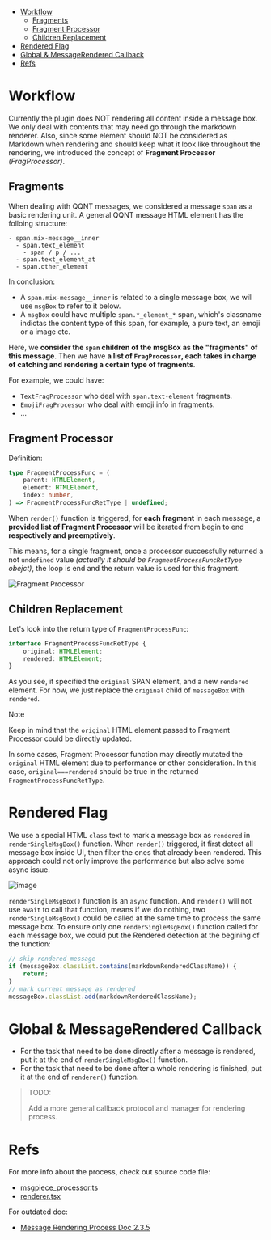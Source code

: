 - [Workflow](#workflow)
  - [Fragments](#fragments)
  - [Fragment Processor](#fragment-processor)
  - [Children Replacement](#children-replacement)
- [Rendered Flag](#rendered-flag)
- [Global \& MessageRendered Callback](#global--messagerendered-callback)
- [Refs](#refs)


# Workflow

Currently the plugin does NOT rendering all content inside a message box. We only deal with contents that may need go through the markdown renderer. Also, since some element should NOT be considered as Markdown when rendering and should keep what it look like throughout the rendering, we introduced the concept of **Fragment Processor** _(FragProcessor)_.

## Fragments

When dealing with QQNT messages, we considered a message `span` as a basic rendering unit. A general QQNT message HTML element has the folloing structure:

```
- span.mix-message__inner
  - span.text_element
    - span / p / ...
  - span.text_element_at
  - span.other_element
```

In conclusion:

- A `span.mix-message__inner` is related to a single message box, we will use `msgBox` to refer to it below.
- A `msgBox` could have multiple `span.*_element_*` span, which's classname indictas the content type of this span, for example, a pure text, an emoji or a image etc.

Here, we **consider the `span` children of the msgBox as the "fragments" of this message**. Then we have **a list of `FragProcessor`, each takes in charge of catching and rendering a certain type of fragments**.

For example, we could have:

- `TextFragProcessor` who deal with `span.text-element` fragments.
- `EmojiFragProcessor` who deal with emoji info in fragments.
- ...

## Fragment Processor

Definition:

```typescript
type FragmentProcessFunc = (
    parent: HTMLElement,
    element: HTMLElement,
    index: number,
) => FragmentProcessFuncRetType | undefined;
```

When `render()` function is triggered, for **each fragment** in each message, a **provided list of Fragment Processor** will be iterated from begin to end **respectively and preemptively**.

This means, for a single fragment, once a processor successfully returned a not `undefined` value *(actually it should be `FragmentProcessFuncRetType` obejct)*, the loop is end and the return value is used for this fragment.

![Fragment Processor](https://github.com/user-attachments/assets/670dd3f2-7660-4a59-99bb-9e985f19d323)

## Children Replacement

Let's look into the return type of `FragmentProcessFunc`:

```typescript
interface FragmentProcessFuncRetType {
    original: HTMLElement;
    rendered: HTMLElement;
}
```

As you see, it specified the `original` SPAN element, and a new `rendered` element. For now, we just replace the `original` child of `messageBox` with `rendered`.

> [!note]
>
> Keep in mind that the `original` HTML element passed to Fragment Processor could be directly updated. 
> 
> In some cases, Fragment Processor function may directly mutated the `original` HTML element due to performance or other consideration. In this case, `original===rendered` should be true in the returned `FragmentProcessFuncRetType`.

# Rendered Flag

We use a special HTML `class` text to mark a message box as `rendered` in `renderSingleMsgBox()` function. When `render()` triggered, it first detect all message box inside UI, then filter the ones that already been rendered. This approach could not only improve the performance but also solve some async issue.

![image](https://github.com/user-attachments/assets/dedce85a-b26e-419c-b740-a42984a06238)

`renderSingleMsgBox()` function is an `async` function. And `render()` will not use `await` to call that function, means if we do nothing, two `renderSingleMsgBox()` could be called at the same time to process the same message box. To ensure only one `renderSingleMsgBox()` function called for each message box, we could put the Rendered detection at the begining of the function:

```js
// skip rendered message
if (messageBox.classList.contains(markdownRenderedClassName)) {
    return;
}
// mark current message as rendered
messageBox.classList.add(markdownRenderedClassName);
```

# Global & MessageRendered Callback

- For the task that need to be done directly after a message is rendered, put it at the end of `renderSingleMsgBox()` function.
- For the task that need to be done after a whole rendering is finished, put it at the end of `renderer()` function.

> TODO:
>
> Add a more general callback protocol and manager for rendering process.

# Refs

For more info about the process, check out source code file:

- [msgpiece_processor.ts](/src/render/msgpiece_processor.ts)
- [renderer.tsx](/src/renderer.tsx)

For outdated doc:

- [Message Rendering Process Doc 2.3.5](./msg_rendering_process_2.3.5.md)
